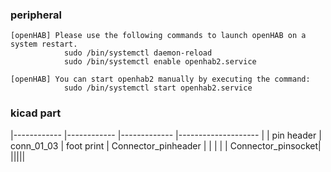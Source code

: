 ### peripheral
    [openHAB] Please use the following commands to launch openHAB on a system restart.
                sudo /bin/systemctl daemon-reload
                sudo /bin/systemctl enable openhab2.service

    [openHAB] You can start openhab2 manually by executing the command:
                sudo /bin/systemctl start openhab2.service


### kicad part


|------------ |------------ |------------- |-------------------- |
| pin header  |  conn_01_03 | foot print   | Connector_pinheader |
|             |             |              |  Connector_pinsocket|
|||||

